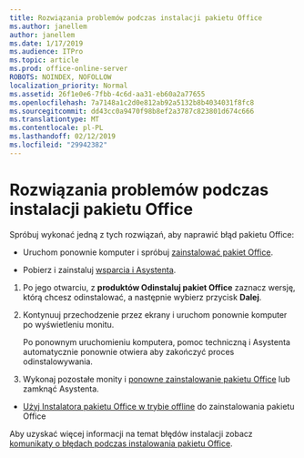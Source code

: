 ```yaml
---
title: Rozwiązania problemów podczas instalacji pakietu Office
ms.author: janellem
author: janellem
ms.date: 1/17/2019
ms.audience: ITPro
ms.topic: article
ms.prod: office-online-server
ROBOTS: NOINDEX, NOFOLLOW
localization_priority: Normal
ms.assetid: 26f1e0e6-7fbb-4c6d-aa31-eb60a2a77655
ms.openlocfilehash: 7a7148a1c2d0e812ab92a5132b8b4034031f8fc8
ms.sourcegitcommit: dd43cc0a9470f98b8ef2a3787c823801d674c666
ms.translationtype: MT
ms.contentlocale: pl-PL
ms.lasthandoff: 02/12/2019
ms.locfileid: "29942382"
---
```

# <a name="solutions-for-issues-while-installing-office"></a>Rozwiązania problemów podczas instalacji pakietu Office


Spróbuj wykonać jedną z tych rozwiązań, aby naprawić błąd pakietu Office:
  
- Uruchom ponownie komputer i spróbuj [zainstalować pakiet Office](https://portal.office.com/OLS/MySoftware.aspx).
    
- Pobierz i zainstaluj [wsparcia i Asystenta](https://aka.ms/SARA-OfficeUninstall-Alchemy).
    
1. Po jego otwarciu, z **produktów Odinstaluj pakiet Office** zaznacz wersję, którą chcesz odinstalować, a następnie wybierz przycisk **Dalej**. 
    
2. Kontynuuj przechodzenie przez ekrany i uruchom ponownie komputer po wyświetleniu monitu.
    
    Po ponownym uruchomieniu komputera, pomoc techniczną i Asystenta automatycznie ponownie otwiera aby zakończyć proces odinstalowywania.
    
3. Wykonaj pozostałe monity i [ponowne zainstalowanie pakietu Office](https://portal.office.com/OLS/MySoftware.aspx) lub zamknąć Asystenta. 
    
- [Użyj Instalatora pakietu Office w trybie offline](https://support.office.com/article/f0a85fe7-118f-41cb-a791-d59cef96ad1c?wt.mc_id=Alchemy_ClientDIA) do zainstalowania pakietu Office 
    
Aby uzyskać więcej informacji na temat błędów instalacji zobacz [komunikaty o błędach podczas instalowania pakietu Office](https://support.office.com/article/35ff2def-e0b2-4dac-9784-4cf212c1f6c2#BKMK_ErrorMessages).
  

